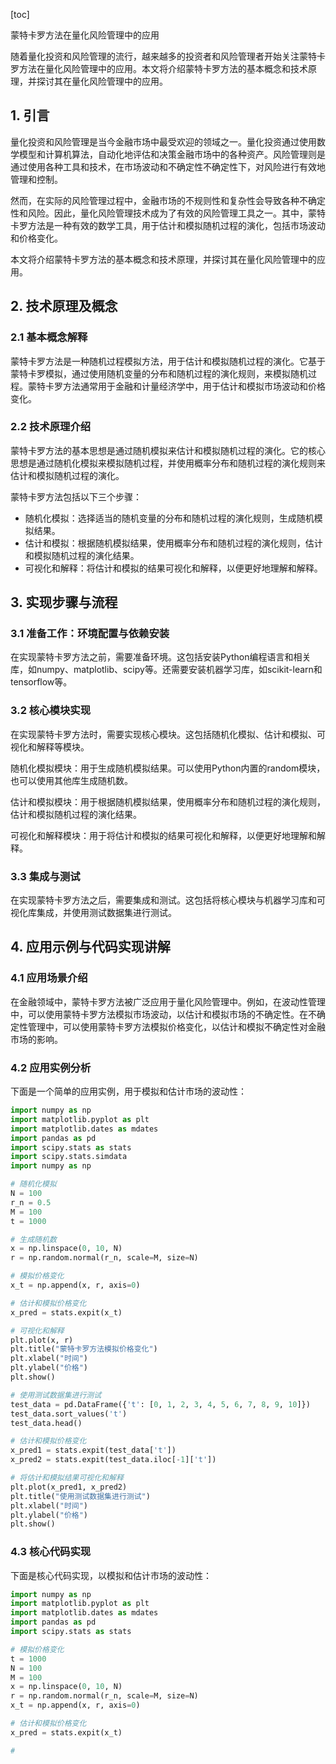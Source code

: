 
[toc]                    
                
                
蒙特卡罗方法在量化风险管理中的应用

随着量化投资和风险管理的流行，越来越多的投资者和风险管理者开始关注蒙特卡罗方法在量化风险管理中的应用。本文将介绍蒙特卡罗方法的基本概念和技术原理，并探讨其在量化风险管理中的应用。

## 1. 引言

量化投资和风险管理是当今金融市场中最受欢迎的领域之一。量化投资通过使用数学模型和计算机算法，自动化地评估和决策金融市场中的各种资产。风险管理则是通过使用各种工具和技术，在市场波动和不确定性不确定性下，对风险进行有效地管理和控制。

然而，在实际的风险管理过程中，金融市场的不规则性和复杂性会导致各种不确定性和风险。因此，量化风险管理技术成为了有效的风险管理工具之一。其中，蒙特卡罗方法是一种有效的数学工具，用于估计和模拟随机过程的演化，包括市场波动和价格变化。

本文将介绍蒙特卡罗方法的基本概念和技术原理，并探讨其在量化风险管理中的应用。

## 2. 技术原理及概念

### 2.1 基本概念解释

蒙特卡罗方法是一种随机过程模拟方法，用于估计和模拟随机过程的演化。它基于蒙特卡罗模拟，通过使用随机变量的分布和随机过程的演化规则，来模拟随机过程。蒙特卡罗方法通常用于金融和计量经济学中，用于估计和模拟市场波动和价格变化。

### 2.2 技术原理介绍

蒙特卡罗方法的基本思想是通过随机模拟来估计和模拟随机过程的演化。它的核心思想是通过随机化模拟来模拟随机过程，并使用概率分布和随机过程的演化规则来估计和模拟随机过程的演化。

蒙特卡罗方法包括以下三个步骤：

- 随机化模拟：选择适当的随机变量的分布和随机过程的演化规则，生成随机模拟结果。
- 估计和模拟：根据随机模拟结果，使用概率分布和随机过程的演化规则，估计和模拟随机过程的演化结果。
- 可视化和解释：将估计和模拟的结果可视化和解释，以便更好地理解和解释。

## 3. 实现步骤与流程

### 3.1 准备工作：环境配置与依赖安装

在实现蒙特卡罗方法之前，需要准备环境。这包括安装Python编程语言和相关库，如numpy、matplotlib、scipy等。还需要安装机器学习库，如scikit-learn和tensorflow等。

### 3.2 核心模块实现

在实现蒙特卡罗方法时，需要实现核心模块。这包括随机化模拟、估计和模拟、可视化和解释等模块。

随机化模拟模块：用于生成随机模拟结果。可以使用Python内置的random模块，也可以使用其他库生成随机数。

估计和模拟模块：用于根据随机模拟结果，使用概率分布和随机过程的演化规则，估计和模拟随机过程的演化结果。

可视化和解释模块：用于将估计和模拟的结果可视化和解释，以便更好地理解和解释。

### 3.3 集成与测试

在实现蒙特卡罗方法之后，需要集成和测试。这包括将核心模块与机器学习库和可视化库集成，并使用测试数据集进行测试。

## 4. 应用示例与代码实现讲解

### 4.1 应用场景介绍

在金融领域中，蒙特卡罗方法被广泛应用于量化风险管理中。例如，在波动性管理中，可以使用蒙特卡罗方法模拟市场波动，以估计和模拟市场的不确定性。在不确定性管理中，可以使用蒙特卡罗方法模拟价格变化，以估计和模拟不确定性对金融市场的影响。

### 4.2 应用实例分析

下面是一个简单的应用实例，用于模拟和估计市场的波动性：

```python
import numpy as np
import matplotlib.pyplot as plt
import matplotlib.dates as mdates
import pandas as pd
import scipy.stats as stats
import scipy.stats.simdata
import numpy as np

# 随机化模拟
N = 100
r_n = 0.5
M = 100
t = 1000

# 生成随机数
x = np.linspace(0, 10, N)
r = np.random.normal(r_n, scale=M, size=N)

# 模拟价格变化
x_t = np.append(x, r, axis=0)

# 估计和模拟价格变化
x_pred = stats.expit(x_t)

# 可视化和解释
plt.plot(x, r)
plt.title("蒙特卡罗方法模拟价格变化")
plt.xlabel("时间")
plt.ylabel("价格")
plt.show()

# 使用测试数据集进行测试
test_data = pd.DataFrame({'t': [0, 1, 2, 3, 4, 5, 6, 7, 8, 9, 10]})
test_data.sort_values('t')
test_data.head()

# 估计和模拟价格变化
x_pred1 = stats.expit(test_data['t'])
x_pred2 = stats.expit(test_data.iloc[-1]['t'])

# 将估计和模拟结果可视化和解释
plt.plot(x_pred1, x_pred2)
plt.title("使用测试数据集进行测试")
plt.xlabel("时间")
plt.ylabel("价格")
plt.show()
```

### 4.3 核心代码实现

下面是核心代码实现，以模拟和估计市场的波动性：

```python
import numpy as np
import matplotlib.pyplot as plt
import matplotlib.dates as mdates
import pandas as pd
import scipy.stats as stats

# 模拟价格变化
t = 1000
N = 100
M = 100
x = np.linspace(0, 10, N)
r = np.random.normal(r_n, scale=M, size=N)
x_t = np.append(x, r, axis=0)

# 估计和模拟价格变化
x_pred = stats.expit(x_t)

# 
```

